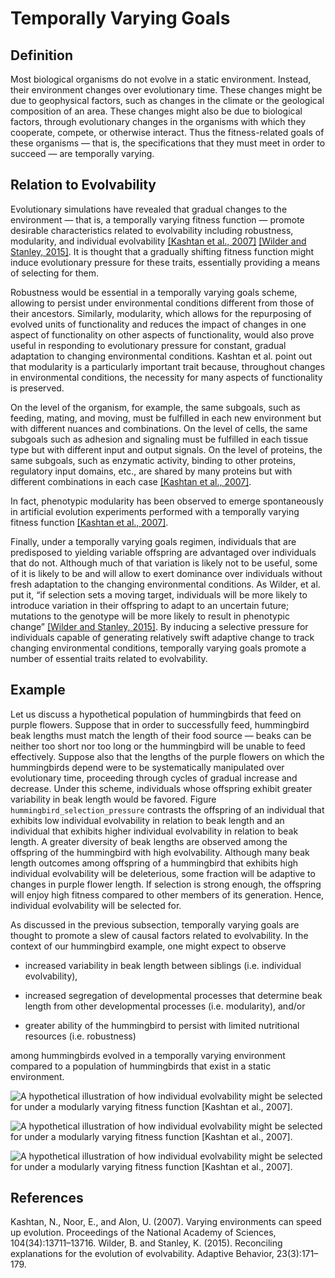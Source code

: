 Temporally Varying Goals
========================

Definition
----------

Most biological organisms do not evolve in a static environment.
Instead, their environment changes over evolutionary time.
These changes might be due to geophysical factors, such as changes in the climate or the geological composition of an area.
These changes might also be due to biological factors, through evolutionary changes in the organisms with which they cooperate, compete, or otherwise interact.
Thus the fitness-related goals of these organisms — that is, the specifications that they must meet in order to succeed — are temporally varying.

Relation to Evolvability
------------------------

Evolutionary simulations have revealed that gradual changes to the environment — that is, a temporally varying fitness function — promote desirable characteristics related to evolvability including robustness, modularity, and individual evolvability [[Kashtan et al., 2007]](#Kashtan2007VaryingEvolution) [[Wilder and Stanley, 2015]](#Wilder2015ReconcilingEvolvability).
It is thought that a gradually shifting fitness function might induce evolutionary pressure for these traits, essentially providing a means of selecting for them.

Robustness would be essential in a temporally varying goals scheme, allowing to persist under environmental conditions different from those of their ancestors.
Similarly, modularity, which allows for the repurposing of evolved units of functionality and reduces the impact of changes in one aspect of functionality on other aspects of functionality, would also prove useful in responding to evolutionary pressure for constant, gradual adaptation to changing environmental conditions.
Kashtan et al.
point out that modularity is a particularly important trait because, throughout changes in environmental conditions, the necessity for many aspects of functionality is preserved.

On the level of the organism, for example, the same subgoals, such as feeding, mating, and moving, must be fulfilled in each new environment but with different nuances and combinations.
On the level of cells, the same subgoals such as adhesion and signaling must be fulfilled in each tissue type but with different input and output signals.
On the level of proteins, the same subgoals, such as enzymatic activity, binding to other proteins, regulatory input domains, etc., are shared by many proteins but with different combinations in each case [[Kashtan et al., 2007]](#Kashtan2007VaryingEvolution).

In fact, phenotypic modularity has been observed to emerge spontaneously in artificial evolution experiments performed with a temporally varying fitness function [[Kashtan et al., 2007]](#Kashtan2007VaryingEvolution).

Finally, under a temporally varying goals regimen, individuals that are predisposed to yielding variable offspring are advantaged over individuals that do not.
Although much of that variation is likely not to be useful, some of it is likely to be and will allow to exert dominance over individuals without fresh adaptation to the changing environmental conditions.
As Wilder, et al.
put it, “if selection sets a moving target, individuals will be more likely to introduce variation in their offspring to adapt to an uncertain future; mutations to the genotype will be more likely to result in phenotypic change” [[Wilder and Stanley, 2015]](#Wilder2015ReconcilingEvolvability).
By inducing a selective pressure for individuals capable of generating relatively swift adaptive change to track changing environmental conditions, temporally varying goals promote a number of essential traits related to evolvability.

Example
-------

Let us discuss a hypothetical population of hummingbirds that feed on purple flowers.
Suppose that in order to successfully feed, hummingbird beak lengths must match the length of their food source — beaks can be neither too short nor too long or the hummingbird will be unable to feed effectively.
Suppose also that the lengths of the purple flowers on which the hummingbirds depend were to be systematically manipulated over evolutionary time, proceeding through cycles of gradual increase and decrease.
Under this scheme, individuals whose offspring exhibit greater variability in beak length would be favored.
Figure `hummingbird_selection_pressure` contrasts the offspring of an individual that exhibits low individual evolvability in relation to beak length and an individual that exhibits higher individual evolvability in relation to beak length.
A greater diversity of beak lengths are observed among the offspring of the hummingbird with high evolvability.
Although many beak length outcomes among offspring of a hummingbird that exhibits high individual evolvability will be deleterious, some fraction will be adaptive to changes in purple flower length.
If selection is strong enough, the offspring will enjoy high fitness compared to other members of its generation.
Hence, individual evolvability will be selected for.

As discussed in the previous subsection, temporally varying goals are thought to promote a slew of causal factors related to evolvability.
In the context of our hummingbird example, one might expect to observe

-   increased variability in beak length between siblings (i.e.
individual evolvability),

-   increased segregation of developmental processes that determine beak length from other developmental processes (i.e.
modularity), and/or

-   greater ability of the hummingbird to persist with limited nutritional resources (i.e.
robustness)

among hummingbirds evolved in a temporally varying environment compared to a population of hummingbirds that exist in a static environment.

![A hypothetical illustration of how individual evolvability might be selected for under a modularly varying fitness function [Kashtan et al., 2007].](http://devosoft.org/wp-content/uploads/2017/08/hbird_flower.png)

![A hypothetical illustration of how individual evolvability might be selected for under a modularly varying fitness function [Kashtan et al., 2007].](http://devosoft.org/wp-content/uploads/2017/08/hbird_lowevol.png)

![A hypothetical illustration of how individual evolvability might be selected for under a modularly varying fitness function [Kashtan et al., 2007].](http://devosoft.org/wp-content/uploads/2017/08/hbird_highevol.png)

References
----------

<a name="Kashtan2007VaryingEvolution">
Kashtan, N., Noor, E., and Alon, U. (2007). Varying environments can speed up
evolution. Proceedings of the National Academy of Sciences, 104(34):13711–13716.
</a>

<a name="Wilder2015ReconcilingEvolvability">
Wilder, B. and Stanley, K. (2015). Reconciling explanations for the evolution of
evolvability. Adaptive Behavior, 23(3):171–179.
</a>
